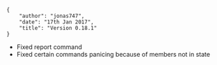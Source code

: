     {
        "author": "jonas747",
        "date": "17th Jan 2017",
        "title": "Version 0.18.1"
    }

- Fixed report command
- Fixed certain commands panicing because of members not in state
